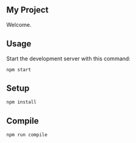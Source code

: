 My Project
---

Welcome.

Usage
---

Start the development server with this command:

```
npm start
```

 
Setup
---

```
npm install
```



Compile
---

```
npm run compile
```

